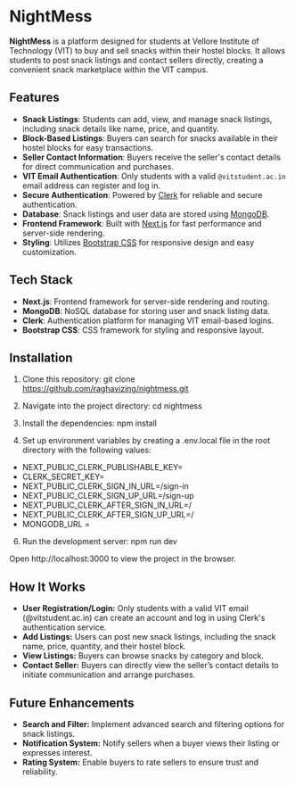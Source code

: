 # NightMess

**NightMess** is a platform designed for students at Vellore Institute of Technology (VIT) to buy and sell snacks within their hostel blocks. It allows students to post snack listings and contact sellers directly, creating a convenient snack marketplace within the VIT campus.

## Features

- **Snack Listings**: Students can add, view, and manage snack listings, including snack details like name, price, and quantity.
- **Block-Based Listings**: Buyers can search for snacks available in their hostel blocks for easy transactions.
- **Seller Contact Information**: Buyers receive the seller's contact details for direct communication and purchases.
- **VIT Email Authentication**: Only students with a valid `@vitstudent.ac.in` email address can register and log in.
- **Secure Authentication**: Powered by [Clerk](https://clerk.dev) for reliable and secure authentication.
- **Database**: Snack listings and user data are stored using [MongoDB](https://www.mongodb.com).
- **Frontend Framework**: Built with [Next.js](https://nextjs.org) for fast performance and server-side rendering.
- **Styling**: Utilizes [Bootstrap CSS](https://getbootstrap.com) for responsive design and easy customization.

## Tech Stack

- **Next.js**: Frontend framework for server-side rendering and routing.
- **MongoDB**: NoSQL database for storing user and snack listing data.
- **Clerk**: Authentication platform for managing VIT email-based logins.
- **Bootstrap CSS**: CSS framework for styling and responsive layout.

## Installation

1. Clone this repository:
   git clone https://github.com/raghavizing/nightmess.git
   
3. Navigate into the project directory:
  cd nightmess

4. Install the dependencies:
  npm install

5. Set up environment variables by creating a .env.local file in the root directory with the following values:
- NEXT_PUBLIC_CLERK_PUBLISHABLE_KEY=
- CLERK_SECRET_KEY=
- NEXT_PUBLIC_CLERK_SIGN_IN_URL=/sign-in
- NEXT_PUBLIC_CLERK_SIGN_UP_URL=/sign-up
- NEXT_PUBLIC_CLERK_AFTER_SIGN_IN_URL=/
- NEXT_PUBLIC_CLERK_AFTER_SIGN_UP_URL=/
- MONGODB_URL = 

6. Run the development server:
  npm run dev

Open http://localhost:3000 to view the project in the browser.

## How It Works
- **User Registration/Login:** Only students with a valid VIT email (@vitstudent.ac.in) can create an account and log in using Clerk's authentication service.
- **Add Listings:** Users can post new snack listings, including the snack name, price, quantity, and their hostel block.
- **View Listings:** Buyers can browse snacks by category and block.
- **Contact Seller:** Buyers can directly view the seller’s contact details to initiate communication and arrange purchases.

## Future Enhancements
- **Search and Filter:** Implement advanced search and filtering options for snack listings.
- **Notification System:** Notify sellers when a buyer views their listing or expresses interest.
- **Rating System:** Enable buyers to rate sellers to ensure trust and reliability.

